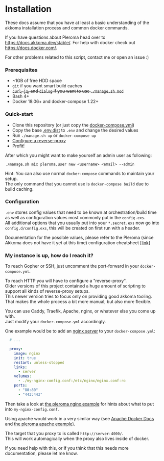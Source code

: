 # Installation

These docs assume that you have at least a basic understanding
of the akkoma installation process and common docker commands.

If you have questions about Pleroma head over to https://docs.akkoma.dev/stable/.
For help with docker check out https://docs.docker.com/.

For other problems related to this script, contact me or open an issue :)

### Prerequisites

- ~1GB of free HDD space
- `git` if you want smart build caches
- ~~`curl`, `jq`, and `dialog` if you want to use `./manage.sh mod`~~
- Bash 4+
- Docker 18.06+ and docker-compose 1.22+

### Quick-start

- Clone this repository (or just copy the [docker-compose.yml](../docker-compose.yml))
- Copy the base [.env.dist](../.env.dist) to `.env` and change the desired values
- Run `./manage.sh up` or `docker-compose up`
- [Configure a reverse-proxy](#my-instance-is-up-how-do-i-reach-it)
- Profit!

After which you might want to make yourself an admin user as following:

```
./manage.sh mix pleroma.user new <username> <email> --admin
```

Hint:
You can also use normal `docker-compose` commands to maintain your setup.<br/>
The only command that you cannot use is `docker-compose build` due to build caching.

### Configuration


`.env` stores config values that need to be known at orchestration/build time as well as configuration values most commonly put in the `config.exs`.<br/>
All additional options that you usually put into your `*.secret.exs` now go into `config.d/config.exs`, this will be created on first run with a header.<br/>

Documentation for the possible values, please refer to the Pleroma (since Akkoma does not have it yet at this time) configuration cheatsheet
 [[link]](https://docs-develop.pleroma.social/backend/configuration/cheatsheet/)


### My instance is up, how do I reach it?

To reach Gopher or SSH, just uncomment the port-forward in your `docker-compose.yml`.

To reach HTTP you will have to configure a "reverse-proxy".<br/>
Older versions of this project contained a huge amount of scripting to support all kinds of reverse-proxy setups.<br/>
This newer version tries to focus only on providing good akkoma tooling.<br/>
That makes the whole process a bit more manual, but also more flexible.

You can use Caddy, Traefik, Apache, nginx, or whatever else you come up with.<br/>
Just modify your `docker-compose.yml` accordingly.

One example would be to add an [nginx server](https://hub.docker.com/_/nginx) to your `docker-compose.yml`:
```yml
  # ...

  proxy:
    image: nginx
    init: true
    restart: unless-stopped
    links:
      - server
    volumes:
      - ./my-nginx-config.conf:/etc/nginx/nginx.conf:ro
    ports:
      - "80:80"
      - "443:443"
```

Then take a look at [the pleroma nginx example](https://git.pleroma.social/pleroma/pleroma/blob/develop/installation/pleroma.nginx) for hints about what to put into `my-nginx-config.conf`.

Using apache would work in a very similar way (see [Apache Docker Docs](https://hub.docker.com/_/httpd) and [the pleroma apache example](https://git.pleroma.social/pleroma/pleroma/blob/develop/installation/pleroma-apache.conf)).

The target that you proxy to is called `http://server:4000/`.<br/>
This will work automagically when the proxy also lives inside of docker.

If you need help with this, or if you think that this needs more documentation, please let me know.